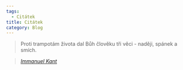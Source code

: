 ```yaml
---
tags:
  - Citátek
title: Citátek
category: Blog
---
```


> Proti trampotám života dal Bůh člověku tři věci - naději, spánek a smích.

> <cite><a href="https://cs.wikipedia.org/wiki/Immanuel_Kant">Immanuel Kant</a></cite>